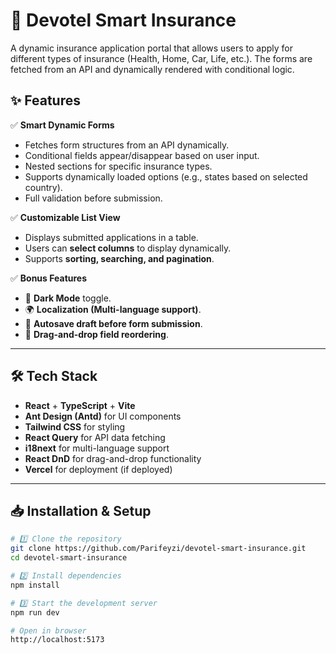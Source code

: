 # 🏦 Devotel Smart Insurance

A dynamic insurance application portal that allows users to apply for different types of insurance (Health, Home, Car, Life, etc.). The forms are fetched from an API and dynamically rendered with conditional logic.

## ✨ Features

✅ **Smart Dynamic Forms**
   - Fetches form structures from an API dynamically.
   - Conditional fields appear/disappear based on user input.
   - Nested sections for specific insurance types.
   - Supports dynamically loaded options (e.g., states based on selected country).
   - Full validation before submission.

✅ **Customizable List View**
   - Displays submitted applications in a table.
   - Users can **select columns** to display dynamically.
   - Supports **sorting, searching, and pagination**.

✅ **Bonus Features**
   - 🌙 **Dark Mode** toggle.
   - 🌍 **Localization (Multi-language support)**.
   - 💾 **Autosave draft before form submission**.
   - 🔀 **Drag-and-drop field reordering**.

---

## 🛠️ Tech Stack

- **React** + **TypeScript** + **Vite**
- **Ant Design (Antd)** for UI components
- **Tailwind CSS** for styling
- **React Query** for API data fetching
- **i18next** for multi-language support
- **React DnD** for drag-and-drop functionality
- **Vercel** for deployment (if deployed)

---

## 📥 Installation & Setup

```sh
# 1️⃣ Clone the repository
git clone https://github.com/Parifeyzi/devotel-smart-insurance.git
cd devotel-smart-insurance

# 2️⃣ Install dependencies
npm install

# 3️⃣ Start the development server
npm run dev

# Open in browser
http://localhost:5173